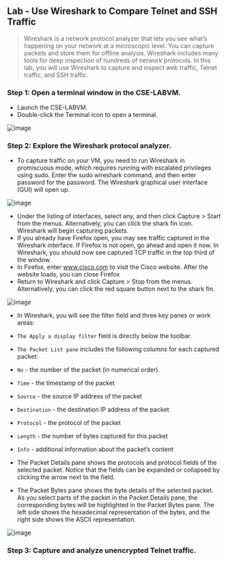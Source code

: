 ## Lab - Use Wireshark to Compare Telnet and SSH Traffic

> Wireshark is a network protocol analyzer that lets you see what’s happening on your network at a microscopic
level. You can capture packets and store them for offline analysis. Wireshark includes many tools for deep
inspection of hundreds of network protocols. In this lab, you will use Wireshark to capture and inspect web
traffic, Telnet traffic, and SSH traffic.

### Step 1: Open a terminal window in the CSE-LABVM.

* Launch the CSE-LABVM.
* Double-click the Terminal icon to open a terminal.

![image](https://github.com/tousif13/CISCO_CyberOps/assets/33444140/08117523-6b04-4c88-9ea5-bd93f99077ed)

### Step 2: Explore the Wireshark protocol analyzer.

* To capture traffic on your VM, you need to run Wireshark in promiscuous mode, which requires running with escalated privileges using sudo. Enter the sudo wireshark command, and then enter password for the password. The Wireshark graphical user interface (GUI) will open up.

![image](https://github.com/tousif13/CISCO_CyberOps/assets/33444140/e7dafbc1-ea53-4efe-98a7-dc84fbb4c2e9)

* Under the listing of interfaces, select any, and then click Capture > Start from the menus. Alternatively, you can click the shark fin icon. Wireshark will begin capturing packets. 
* If you already have Firefox open, you may see traffic captured in the Wireshark interface. If Firefox is not open, go ahead and open it now. In Wireshark, you should now see captured TCP traffic in the top third of the window.
* In Firefox, enter www.cisco.com to visit the Cisco website. After the website loads, you can close Firefox
* Return to Wireshark and click Capture > Stop from the menus. Alternatively, you can click the red square button next to the shark fin.

![image](https://github.com/tousif13/CISCO_CyberOps/assets/33444140/0f9b9e29-5828-4e01-be3e-f95e7e167af3)

* In Wireshark, you will see the filter field and three key panes or work areas:
* `The Apply a display filter` field is directly below the toolbar.
* `The Packet List pane` includes the following columns for each captured packet:
* `No` - the number of the packet (in numerical order).
* `Time` - the timestamp of the packet
* `Source` - the source IP address of the packet
* `Destination` - the destination IP address of the packet
* `Protocol` - the protocol of the packet
* `Length` - the number of bytes captured for this packet
* `Info` - additional information about the packet’s content

* The Packet Details pane shows the protocols and protocol fields of the selected packet. Notice that the fields can be expanded or collapsed by clicking the arrow next to the field.
* The Packet Bytes pane shows the byte details of the selected packet. As you select parts of the packet in the Packet Details pane, the corresponding bytes will be highlighted in the Packet Bytes pane. The left side shows the hexadecimal representation of the bytes, and the right side shows the ASCII representation.

![image](https://github.com/tousif13/CISCO_CyberOps/assets/33444140/b892c25d-ba50-46b1-bfa9-aeed6432f25d)

### Step 3: Capture and analyze unencrypted Telnet traffic.

